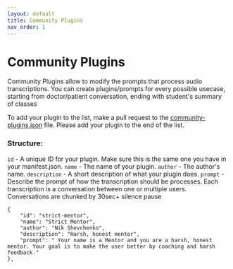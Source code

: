 ```yaml
---
layout: default
title: Community Plugins
nav_order: 1
---
```


# Community Plugins

Community Plugins allow to modify the prompts that process audio transcriptions. You can create plugins/prompts for every possible usecase, starting from doctor/patient conversation, ending with student's summary of classes

To add your plugin to the list, make a pull request to the [community-plugins.json](https://github.com/BasedHardware/Friend/blob/main/community-plugins.json) file. Please add your plugin to the end of the list.


### Structure:

`id` - A unique ID for your plugin. Make sure this is the same one you have in your manifest.json.
`name` - The name of your plugin.
`author` - The author's name.
`description` - A short description of what your plugin does.
`prompt` - Describe the prompt of how the transcription should be processes. Each transcription is a conversation between one or multiple users. Conversations are chunked by 30sec+ silence pause

```
{
    "id": "strict-mentor",
    "name": "Strict Mentor",
    "author": "Nik Shevchenko",
    "description": "Harsh, honest mentor",
    "prompt": " Your name is a Mentor and you are a harsh, honest mentor. Your goal is to make the user better by coaching and harsh feedback."
},
```
